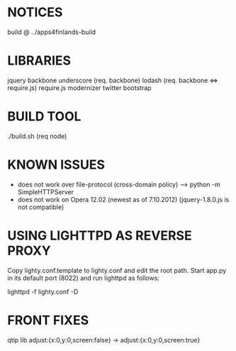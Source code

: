 NOTICES
=======
build @ ../apps4finlands-build

LIBRARIES
=========
jquery
backbone
underscore (req. backbone)
lodash (req. backbone <=> require.js)
require.js
modernizer
twitter bootstrap

BUILD TOOL
==========
./build.sh (req node)

KNOWN ISSUES
============

- does not work over file-protocol (cross-domain policy)
  --> python -m SimpleHTTPServer
- does not work on Opera 12.02 (newest as of 7.10.2012) (jquery-1.8.0.js is not compatible)

USING LIGHTTPD AS REVERSE PROXY
===============================

Copy lighty.conf.template to lighty.conf and edit the root path.  Start app.py
in its default port (8022) and run lighttpd as follows:

  lighttpd -f lighty.conf -D


FRONT FIXES
===========
qtip lib
adjust:{x:0,y:0,screen:false}  ->  adjust:{x:0,y:0,screen:true}